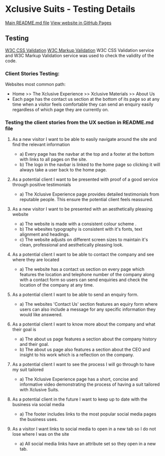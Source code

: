 # **Xclusive Suits - Testing Details**

[Main README.md file](https://github.com/Barronk99/milestone1-exclusivesuits/blob/master/README.md) 
[View website in GitHub Pages](https://github.com/Barronk99/milestone1-exclusivesuits)

## **Testing**

[W3C CSS Validation](https://jigsaw.w3.org/css-validator/)
[W3C Markup Validation](https://validator.w3.org/)
W3C CSS Validation service and W3C Markup Validation service was used to check the validity of the code.

### **Client Stories Testing:**

Websites most common path:
* Home >> The Xclusive Experience >> Xclusive Materials >> About Us
* Each page has the contact us section at the bottom of its page so at any time when a visitor feels comfortable they can send an enquiry easily regardless of which page they are currently on.

### **Testing the client stories from the UX section in README.md file** ###

1. As a new visitor I want to be able to easily navigate around the site and find the relevant information
    * a) Every page has the navbar at the top and a footer at the bottom with links to all pages on the site.
    * b) The logo in the navbar is linked to the home page so clicking it will always take a user back to the home page.

2. As a potential client I want to be presented with proof of a good service through positive testimonials
    * a) The Xclusive Experience page provides detailed testimonials from reputable people. This ensure the potential client feels reassured.

3. As a new visitor I want to be presented with an aesthetically pleasing website
    * a) The website is made with a consistent colour scheme .
    * b) The wbesites typography is consistent with it's fonts, text alignment and headings.
    * c) The website adjusts on different screen sizes to maintain it's clean, professional and aesthetically pleasing look.

4. As a potential client I want to be able to contact the company and see where they are located
    * a) The website has a contact us section on every page which features the location and telephone number of the company along with a contact form so users can send enquiries and check the location of the company at any time.

5. As a potential client I want to be able to send an enquiry form.
    * a) The websites 'Contact Us' section features an equiry form where users can also include a message for any specific information they would like answered.

6. As a potential client I want to know more about the company and what their goal is 
    * a) The about us page features a section about the company history and their goal.
    * b) The about us page also features a section about the CEO and insight to his work which is a reflection on the company.

7. As a potential client I want to see the process I will go through to have my suit tailored
    * a) The Xclusive Experience page has a short, concise and informative video demonstrating the process of having a suit tailored with Xclusive Suits.

8. As a potential client in the future I want to keep up to date with the business via social media 
    * a) The footer includes links to the most popular social media pages the business uses.

9. As a visitor I want links to social media to open in a new tab so I do not lose where I was on the site
    * a) All social media links have an attribute set so they open in a new tab.

